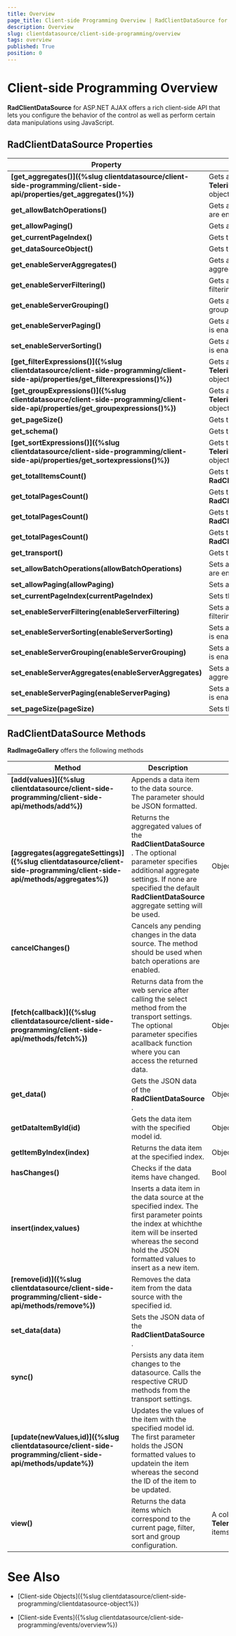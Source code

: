```yaml
---
title: Overview
page_title: Client-side Programming Overview | RadClientDataSource for ASP.NET AJAX
description: Overview
slug: clientdatasource/client-side-programming/overview
tags: overview
published: True
position: 0
---
```


# Client-side Programming Overview



**RadClientDataSource** for ASP.NET AJAX offers a rich client-side API that lets you configure the behavior of the control as well as perform certain data manipulations using JavaScript.

## RadClientDataSource Properties


| Property | Description | Return Type | Parameters |
| ------ | ------ | ------ | ------ |
| **[get_aggregates()]({%slug clientdatasource/client-side-programming/client-side-api/properties/get_aggregates()%})** |Gets a collection of **Telerik.Web.UI.ClientDataSourceAggregate** objects.|A collection of **Telerik.Web.UI.ClientDataSourceAggregate** items||
| **get_allowBatchOperations()** |Gets a value indicating whether batch operations are enabled.|Bool||
| **get_allowPaging()** |Gets a value indicating whether paging is enabled.|Bool||
| **get_currentPageIndex()** |Gets the current page index.|Number||
| **get_dataSourceObject()** |Gets the underlying Kendo data source widget.|Object||
| **get_enableServerAggregates()** |Gets a value indicating whether server-side aggregates are enabled.|Bool||
| **get_enableServerFiltering()** |Gets a value indicating whether server-side filtering is enabled.|Object||
| **get_enableServerGrouping()** |Gets a value indicating whether server-side grouping is enabled.|Object||
| **get_enableServerPaging()** |Gets a value indicating whether server-side paging is enabled.|Object||
| **set_enableServerSorting()** |Gets a value indicating whether server-side sorting is enabled.|Object||
| **[get_filterExpressions()]({%slug clientdatasource/client-side-programming/client-side-api/properties/get_filterexpressions()%})** |Gets a collection of **Telerik.Web.UI.ClientDataSourceFilterExpression** objects.|A collection of **Telerik.Web.UI.ClientDataSourceFilterExpression** items||
| **[get_groupExpressions()]({%slug clientdatasource/client-side-programming/client-side-api/properties/get_groupexpressions()%})** |Gets a collection of **Telerik.Web.UI.ClientDataSourceGroupExpression** objects.|A collection of **Telerik.Web.UI.ClientDataSourceGroupExpression** items||
| **get_pageSize()** |Gets the current page size.|Number||
| **get_schema()** |Gets the **RadClientDataSource** schema object.|Object||
| **[get_sortExpressions()]({%slug clientdatasource/client-side-programming/client-side-api/properties/get_sortexpressions()%})** |Gets the collection of **Telerik.Web.UI.ClientDataSourceSortExpression** objects.|A collection of **Telerik.Web.UI.ClientDataSourceSortExpression** ||
| **get_totalItemsCount()** |Gets the total number of items in the **RadClientDataSource** .|Number||
| **get_totalPagesCount()** |Gets the total number of pages in the **RadClientDataSource** .|Number||
| **get_totalPagesCount()** |Gets the total number of pages in the **RadClientDataSource** .|Number||
| **get_totalPagesCount()** |Gets the total number of pages in the **RadClientDataSource** .|Number||
| **get_transport()** |Gets the **WebServiceDataSourceSettings** settings.|Object||
| **set_allowBatchOperations(allowBatchOperations)** |Sets a value indicating whether batch operations are enabled.||Bool|
| **set_allowPaging(allowPaging)** |Sets a value indicating whether paging is enabled.||Bool|
| **set_currentPageIndex(currentPageIndex)** |Sets the current page index value.||Number|
| **set_enableServerFiltering(enableServerFiltering)** |Sets a value indicating whether server-side filtering is enabled.||Bool|
| **set_enableServerSorting(enableServerSorting)** |Sets a value indicating whether server-side sorting is enabled.||Bool|
| **set_enableServerGrouping(enableServerGrouping)** |Sets a value indicating whether server-side sorting is enabled.||Bool|
| **set_enableServerAggregates(enableServerAggregates)** |Sets a value indicating whether server-side aggregates are enabled.||Bool|
| **set_enableServerPaging(enableServerPaging)** |Sets a value indicating whether server-side pagin is enabled.||Bool|
| **set_pageSize(pageSize)** |Sets the current page size.||Number|

## RadClientDataSource Methods

**RadImageGallery** offers the following methods


| Method | Description | Return Type | Parameters |
| ------ | ------ | ------ | ------ |
| **[add(values)]({%slug clientdatasource/client-side-programming/client-side-api/methods/add%})** |Appends a data item to the data source. The parameter should be JSON formatted.||Object|
| **[aggregates(aggregateSettings)]({%slug clientdatasource/client-side-programming/client-side-api/methods/aggregates%})** |Returns the aggregated values of the **RadClientDataSource** . The optional parameter specifies additional aggregate settings. If none are specified the default **RadClientDataSource** aggregate setting will be used.|Object|Object|
| **cancelChanges()** |Cancels any pending changes in the data source. The method should be used when batch operations are enabled.|||
| **[fetch(callback)]({%slug clientdatasource/client-side-programming/client-side-api/methods/fetch%})** |Returns data from the web service after calling the select method from the transport settings. The optional parameter specifies acallback function where you can access the returned data.|Object|Function|
| **get_data()** |Gets the JSON data of the **RadClientDataSource** .|Object|Object|
| **getDataItemById(id)** |Gets the data item with the specified model id.|Object|Number|
| **getItemByIndex(index)** |Returns the data item at the specified index.|Object|Number|
| **hasChanges()** |Checks if the data items have changed.|Bool||
| **insert(index,values)** |Inserts a data item in the data source at the specified index. The first parameter points the index at whichthe item will be inserted whereas the second hold the JSON formatted values to insert as a new item.||Number,Object|
| **[remove(id)]({%slug clientdatasource/client-side-programming/client-side-api/methods/remove%})** |Removes the data item from the data source with the specified id.||Number|
| **set_data(data)** |Sets the JSON data of the **RadClientDataSource** .||Object|
| **sync()** |Persists any data item changes to the datasource. Calls the respective CRUD methods from the transport settings.|||
| **[update(newValues,id)]({%slug clientdatasource/client-side-programming/client-side-api/methods/update%})** |Updates the values of the item with the specified model id. The first parameter holds the JSON formatted values to updatein the item whereas the second the ID of the item to be updated.||Object,Number|
| **view()** |Returns the data items which correspond to the current page, filter, sort and group configuration.|A collection of **Telerik.Web.UI.ClientDataSourceGroupExpression** items||

# See Also

 * [Client-side Objects]({%slug clientdatasource/client-side-programming/clientdatasource-object%})

 * [Client-side Events]({%slug clientdatasource/client-side-programming/events/overview%})
